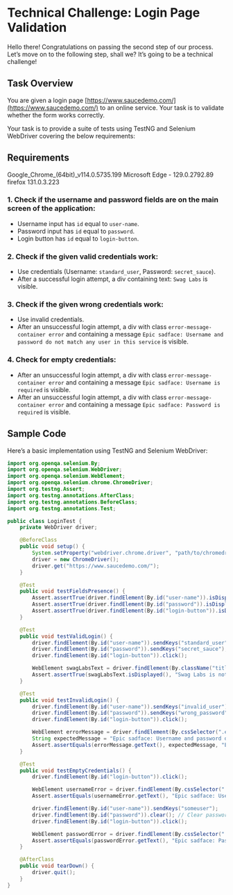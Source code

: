 # Technical Challenge: Login Page Validation

Hello there! Congratulations on passing the second step of our process.  
Let’s move on to the following step, shall we? It’s going to be a technical challenge!

## Task Overview

You are given a login page [https://www.saucedemo.com/](https://www.saucedemo.com/) to an online service. Your task is to validate whether the form works correctly.

Your task is to provide a suite of tests using TestNG and Selenium WebDriver covering the below requirements:

## Requirements
Google_Chrome_(64bit)_v114.0.5735.199
Microsoft Edge  - 129.0.2792.89
firefox 131.0.3.223

### 1. Check if the username and password fields are on the main screen of the application:

- Username input has `id` equal to `user-name`.
- Password input has `id` equal to `password`.
- Login button has `id` equal to `login-button`.

### 2. Check if the given valid credentials work:

- Use credentials (Username: `standard_user`, Password: `secret_sauce`).
- After a successful login attempt, a div containing text: `Swag Labs` is visible.

### 3. Check if the given wrong credentials work:

- Use invalid credentials.
- After an unsuccessful login attempt, a div with class `error-message-container error` and containing a message `Epic sadface: Username and password do not match any user in this service` is visible.

### 4. Check for empty credentials:

- After an unsuccessful login attempt, a div with class `error-message-container error` and containing a message `Epic sadface: Username is required` is visible.
- After an unsuccessful login attempt, a div with class `error-message-container error` and containing a message `Epic sadface: Password is required` is visible.

## Sample Code

Here’s a basic implementation using TestNG and Selenium WebDriver:

```java
import org.openqa.selenium.By;
import org.openqa.selenium.WebDriver;
import org.openqa.selenium.WebElement;
import org.openqa.selenium.chrome.ChromeDriver;
import org.testng.Assert;
import org.testng.annotations.AfterClass;
import org.testng.annotations.BeforeClass;
import org.testng.annotations.Test;

public class LoginTest {
    private WebDriver driver;

    @BeforeClass
    public void setup() {
        System.setProperty("webdriver.chrome.driver", "path/to/chromedriver");
        driver = new ChromeDriver();
        driver.get("https://www.saucedemo.com/");
    }

    @Test
    public void testFieldsPresence() {
        Assert.assertTrue(driver.findElement(By.id("user-name")).isDisplayed(), "Username field is not displayed.");
        Assert.assertTrue(driver.findElement(By.id("password")).isDisplayed(), "Password field is not displayed.");
        Assert.assertTrue(driver.findElement(By.id("login-button")).isDisplayed(), "Login button is not displayed.");
    }

    @Test
    public void testValidLogin() {
        driver.findElement(By.id("user-name")).sendKeys("standard_user");
        driver.findElement(By.id("password")).sendKeys("secret_sauce");
        driver.findElement(By.id("login-button")).click();

        WebElement swagLabsText = driver.findElement(By.className("title"));
        Assert.assertTrue(swagLabsText.isDisplayed(), "Swag Labs is not visible after successful login.");
    }

    @Test
    public void testInvalidLogin() {
        driver.findElement(By.id("user-name")).sendKeys("invalid_user");
        driver.findElement(By.id("password")).sendKeys("wrong_password");
        driver.findElement(By.id("login-button")).click();

        WebElement errorMessage = driver.findElement(By.cssSelector(".error-message-container.error"));
        String expectedMessage = "Epic sadface: Username and password do not match any user in this service";
        Assert.assertEquals(errorMessage.getText(), expectedMessage, "Error message for invalid credentials is not as expected.");
    }

    @Test
    public void testEmptyCredentials() {
        driver.findElement(By.id("login-button")).click();

        WebElement usernameError = driver.findElement(By.cssSelector(".error-message-container.error"));
        Assert.assertEquals(usernameError.getText(), "Epic sadface: Username is required", "Username required error message is incorrect.");

        driver.findElement(By.id("user-name")).sendKeys("someuser");
        driver.findElement(By.id("password")).clear(); // Clear password field
        driver.findElement(By.id("login-button")).click();

        WebElement passwordError = driver.findElement(By.cssSelector(".error-message-container.error"));
        Assert.assertEquals(passwordError.getText(), "Epic sadface: Password is required", "Password required error message is incorrect.");
    }

    @AfterClass
    public void tearDown() {
        driver.quit();
    }
}
